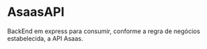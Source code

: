 # AsaasAPI
BackEnd em express para consumir, conforme a regra de negócios estabelecida, a API Asaas.

